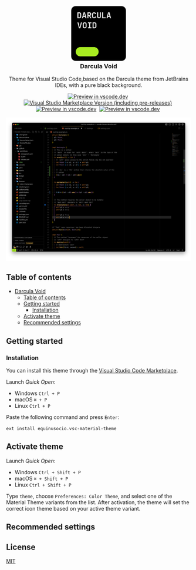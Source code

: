 <h3 align="center">
  <br>
    <img src="./assets/icon.png" alt="logo" width="150">
  <br>
  Darcula Void
  <br>
</h1>

<div align="center">
<p>Theme for Visual Studio Code,based on&nbsp;the Darcula theme from JetBrains IDEs, with a&nbsp;pure black background.</p>
</div>

<p align="center">
	<a href=""><img src="https://img.shields.io/badge/preview%20in-vscode.dev-brightgreen" alt="Preview in vscode.dev"></a>&nbsp;
    <a href=""><img src="https://img.shields.io/visual-studio-marketplace/v/akamud.vscode-theme-onedark" alt="Visual Studio Marketplace Version (including pre-releases)"></a>&nbsp;
    <a href=""><img src="https://img.shields.io/visual-studio-marketplace/d/akamud.vscode-theme-onedark" alt="Preview in vscode.dev"></a>&nbsp;
    <a href=""><img src="https://img.shields.io/visual-studio-marketplace/r/akamud.vscode-theme-onedark" alt="Preview in vscode.dev"></a>&nbsp;
</p>

![GitHub VS Code theme](/assets/3.png)

## Table of contents

- [Darcula Void](#darcula-void)
  - [Table of contents](#table-of-contents)
  - [Getting started](#getting-started)
    - [Installation](#installation)
  - [Activate theme](#activate-theme)
  - [Recommended settings](#recommended-settings)


## Getting started

### Installation

You can install this theme through the [Visual Studio Code Marketplace](https://marketplace.visualstudio.com/items?itemName=Equinusocio.vsc-material-theme). <a href="https://marketplace.visualstudio.com/items?itemName=Equinusocio.vsc-material-theme#review-details"></a>

Launch *Quick Open*:

  - Windows `Ctrl + P`
  - macOS `⌘ + P`
  - Linux `Ctrl + P`

Paste the following command and press `Enter`:

```shell
ext install equinusocio.vsc-material-theme
```

## Activate theme

Launch *Quick Open*:

  - Windows `Ctrl + Shift + P`
  - macOS `⌘ + Shift + P`
  - Linux `Ctrl + Shift + P`

Type `theme`, choose `Preferences: Color Theme`, and select one of the Material Theme variants from the list. After activation, the theme will set the correct icon theme based on your active theme variant.

## Recommended settings

## License

[MIT](LICENSE)
